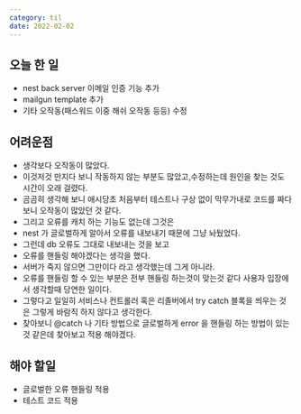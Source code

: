 ```yaml
---
category: til
date: 2022-02-02
---
```


## 오늘 한 일

- nest back server 이메일 인증 기능 추가
- mailgun template 추가
- 기타 오작동(패스워드 이중 해쉬 오작동 등등) 수정

## 어려운점

- 생각보다 오작동이 많았다.
- 이것저것 만지다 보니 작동하지 않는 부분도 많았고,수정하는데 원인을 찾는 것도 시간이 오래 걸렸다.
- 곰곰히 생각해 보니 애시당초 처음부터 테스트나 구상 없이 막무가내로 코드를 짜다보니 오작동이 많았던 것 같다.
- 그리고 오류를 캐치 하는 기능도 없는데 그것은
- nest 가 글로벌하게 알아서 오류를 내보내기 때문에 그냥 놔뒀었다.
- 그런데 db 오류도 그대로 내보내는 것을 보고
- 오류를 핸들링 해야겠다는 생각을 했다.
- 서버가 죽지 않으면 그만이다 라고 생각했는데 그게 아니라.
- 오류를 핸들링 할 수 있는 부분은 전부 핸들링 하는것이 맞는것 같다 사용자 입장에서 생각할때 당연한 일이다.
- 그렇다고 일일히 서비스나 컨트롤러 혹은 리졸버에서 try catch 블록을 씌우는 것은 그렇게 바람직 하지 않다고 생각한다.
- 찾아보니 @catch 나 기타 방법으로 글로벌하게 error 을 핸들링 하는 방법이 있는것 같은데 찾아보고 적용 해야겠다.

## 해야 할일

- 글로벌한 오류 핸들링 적용
- 테스트 코드 적용
